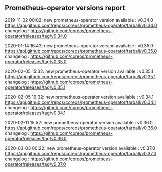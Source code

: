 ## Prometheus-operator versions report

2019-11-02 00:02: new prometheus-operator version available : v0.34.0 https://api.github.com/repos/coreos/prometheus-operator/tarball/v0.34.0 changelog : https://github.com/coreos/prometheus-operator/releases/tag/v0.34.0

2020-01-14 16:43: new prometheus-operator version available : v0.35.0 https://api.github.com/repos/coreos/prometheus-operator/tarball/v0.35.0 changelog : https://github.com/coreos/prometheus-operator/releases/tag/v0.35.0

2020-02-05 15:32: new prometheus-operator version available : v0.35.1 https://api.github.com/repos/coreos/prometheus-operator/tarball/v0.35.1 changelog : https://github.com/coreos/prometheus-operator/releases/tag/v0.35.1

2020-02-05 19:32: new prometheus-operator version available : v0.34.1 https://api.github.com/repos/coreos/prometheus-operator/tarball/v0.34.1 changelog : https://github.com/coreos/prometheus-operator/releases/tag/v0.34.1

2020-02-11 15:52: new prometheus-operator version available : v0.36.0 https://api.github.com/repos/coreos/prometheus-operator/tarball/v0.36.0 changelog : https://github.com/coreos/prometheus-operator/releases/tag/v0.36.0

2020-03-03 00:22: new prometheus-operator version available : v0.37.0 https://api.github.com/repos/coreos/prometheus-operator/tarball/v0.37.0 changelog : https://github.com/coreos/prometheus-operator/releases/tag/v0.37.0

